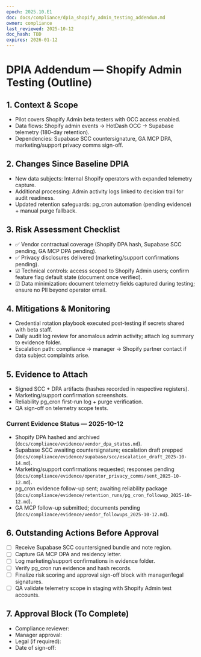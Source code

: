 ```yaml
---
epoch: 2025.10.E1
doc: docs/compliance/dpia_shopify_admin_testing_addendum.md
owner: compliance
last_reviewed: 2025-10-12
doc_hash: TBD
expires: 2026-01-12
---
```

# DPIA Addendum — Shopify Admin Testing (Outline)

## 1. Context & Scope
- Pilot covers Shopify Admin beta testers with OCC access enabled.
- Data flows: Shopify admin events → HotDash OCC → Supabase telemetry (180-day retention).
- Dependencies: Supabase SCC countersignature, GA MCP DPA, marketing/support privacy comms sign-off.

## 2. Changes Since Baseline DPIA
- New data subjects: Internal Shopify operators with expanded telemetry capture.
- Additional processing: Admin activity logs linked to decision trail for audit readiness.
- Updated retention safeguards: pg_cron automation (pending evidence) + manual purge fallback.

## 3. Risk Assessment Checklist
- ✅ Vendor contractual coverage (Shopify DPA hash, Supabase SCC pending, GA MCP DPA pending).
- ✅ Privacy disclosures delivered (marketing/support confirmations pending).
- ☑ Technical controls: access scoped to Shopify Admin users; confirm feature flag default state (document once verified).
- ☑ Data minimization: document telemetry fields captured during testing; ensure no PII beyond operator email.

## 4. Mitigations & Monitoring
- Credential rotation playbook executed post-testing if secrets shared with beta staff.
- Daily audit log review for anomalous admin activity; attach log summary to evidence folder.
- Escalation path: compliance → manager → Shopify partner contact if data subject complaints arise.

## 5. Evidence to Attach
- Signed SCC + DPA artifacts (hashes recorded in respective registers).
- Marketing/support confirmation screenshots.
- Reliability pg_cron first-run log + purge verification.
- QA sign-off on telemetry scope tests.

### Current Evidence Status — 2025-10-12
- Shopify DPA hashed and archived (`docs/compliance/evidence/vendor_dpa_status.md`).
- Supabase SCC awaiting countersignature; escalation draft prepped (`docs/compliance/evidence/supabase/scc/escalation_draft_2025-10-14.md`).
- Marketing/support confirmations requested; responses pending (`docs/compliance/evidence/operator_privacy_comms/sent_2025-10-12.md`).
- pg_cron evidence follow-up sent; awaiting reliability package (`docs/compliance/evidence/retention_runs/pg_cron_followup_2025-10-12.md`).
- GA MCP follow-up submitted; documents pending (`docs/compliance/evidence/vendor_followups_2025-10-12.md`).

## 6. Outstanding Actions Before Approval
- [ ] Receive Supabase SCC countersigned bundle and note region.
- [ ] Capture GA MCP DPA and residency letter.
- [ ] Log marketing/support confirmations in evidence folder.
- [ ] Verify pg_cron run evidence and hash records.
- [ ] Finalize risk scoring and approval sign-off block with manager/legal signatures.
- [ ] QA validate telemetry scope in staging with Shopify Admin test accounts.

## 7. Approval Block (To Complete)
- Compliance reviewer:
- Manager approval:
- Legal (if required):
- Date of sign-off:
